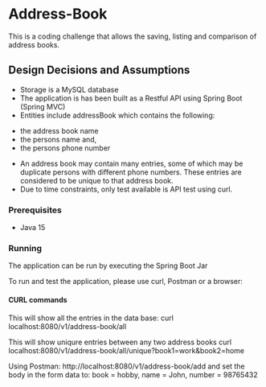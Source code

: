 # Address-Book
This is a coding challenge that allows the saving, listing and comparison of address books.

## Design Decisions and Assumptions
- Storage is a MySQL database
- The application is has been built as a Restful API using Spring Boot (Spring MVC)
- Entities include addressBook which contains the following:
 * the address book name
 * the persons name and,
 * the persons phone number
- An address book may contain many entries, some of which may be duplicate persons with different phone numbers. These entries are considered to be unique to that address book.
- Due to time constraints, only test available is API test using curl.

### Prerequisites
- Java 15

### Running
The application can be run by executing the Spring Boot Jar

To run and test the application, please use curl, Postman or a browser:

#### CURL commands
This will show all the entries in the data base:
curl localhost:8080/v1/address-book/all

This will show uniqure entries between any two address books
curl localhost:8080/v1/address-book/all/unique?book1=work&book2=home

Using Postman:
http://localhost:8080/v1/address-book/add
and set the body in the form data to: book = hobby, name = John, number = 98765432
